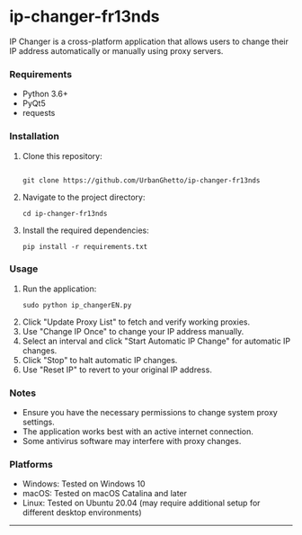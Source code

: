 # ip-changer-fr13nds
 IP Changer is a cross-platform application that allows users to change their IP address automatically or manually using proxy servers.

### Requirements
- Python 3.6+
- PyQt5
- requests

### Installation
1. Clone this repository:
   ```

   git clone https://github.com/UrbanGhetto/ip-changer-fr13nds
   ```
2. Navigate to the project directory:
   ```
   cd ip-changer-fr13nds
   ```
3. Install the required dependencies:
   ```
   pip install -r requirements.txt
   ```

### Usage
1. Run the application:
   ```
   sudo python ip_changerEN.py
   ```
2. Click "Update Proxy List" to fetch and verify working proxies.
3. Use "Change IP Once" to change your IP address manually.
4. Select an interval and click "Start Automatic IP Change" for automatic IP changes.
5. Click "Stop" to halt automatic IP changes.
6. Use "Reset IP" to revert to your original IP address.

### Notes
- Ensure you have the necessary permissions to change system proxy settings.
- The application works best with an active internet connection.
- Some antivirus software may interfere with proxy changes.

### Platforms
- Windows: Tested on Windows 10
- macOS: Tested on macOS Catalina and later
- Linux: Tested on Ubuntu 20.04 (may require additional setup for different desktop environments)

---

